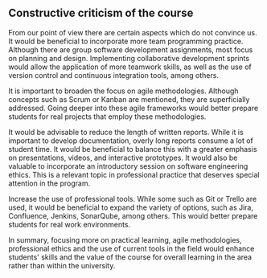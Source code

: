 ## Constructive criticism of the course

From our point of view there are certain aspects which do not convince us. 
It would be beneficial to incorporate more team programming practice. Although there are group software development assignments, most focus on planning and design. Implementing collaborative development sprints would allow the application of more teamwork skills, as well as the use of version control and continuous integration tools, among others.

It is important to broaden the focus on agile methodologies. Although concepts such as Scrum or Kanban are mentioned, they are superficially addressed. Going deeper into these agile frameworks would better prepare students for real projects that employ these methodologies.

It would be advisable to reduce the length of written reports. While it is important to develop documentation, overly long reports consume a lot of student time. It would be beneficial to balance this with a greater emphasis on presentations, videos, and interactive prototypes. It would also be valuable to incorporate an introductory session on software engineering ethics. This is a relevant topic in professional practice that deserves special attention in the program.

Increase the use of professional tools. While some such as Git or Trello are used, it would be beneficial to expand the variety of options, such as Jira, Confluence, Jenkins, SonarQube, among others. This would better prepare students for real work environments.

In summary, focusing more on practical learning, agile methodologies, professional ethics and the use of current tools in the field would enhance students' skills and the value of the course for overall learning in the area rather than within the university.
